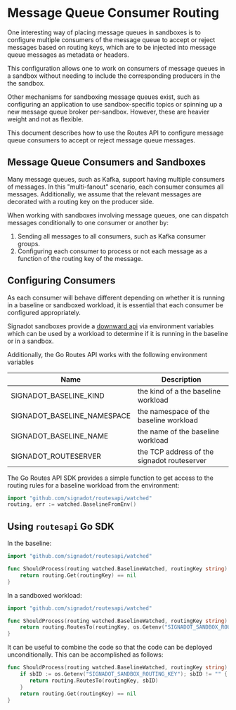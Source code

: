 # Message Queue Consumer Routing

One interesting way of placing message queues in sandboxes is to configure
multiple consumers of the message queue to accept or reject messages based on
routing keys, which are to be injected into message queue messages as metadata
or headers.

This configuration allows one to work on consumers of message queues in a
sandbox without needing to include the corresponding producers in the the
sandbox.

Other mechanisms for sandboxing message queues exist, such as configuring an
application to use sandbox-specific topics or spinning up a new message queue
broker per-sandbox.  However, these are heavier weight and not as flexible.

This document describes how to use the Routes API to configure message queue
consumers to accept or reject message queue messages.

## Message Queue Consumers and Sandboxes

Many message queues, such as Kafka, support having multiple consumers of
messages.  In this "multi-fanout" scenario, each consumer consumes all
messages.  Additionally, we assume that the relevant messages are decorated
with a routing key on the producer side.

When working with sandboxes involving message queues, one can dispatch messages
conditionally to one consumer or another by:

1. Sending all messages to all consumers, such as Kafka consumer groups.
1. Configuring each consumer to process or not each message as a function
of the routing key of the message.


## Configuring Consumers

As each consumer will behave different depending on whether it is running in a
baseline or sandboxed workload, it is essential that each consumer be configured
appropriately.

Signadot sandboxes provide a [downward api](https://www.signadot.com/docs/reference/sandboxes/sandbox-downward-api) via environment variables which can be used by a workload to determine if it is running in
the baseline or in a sandbox.

Additionally, the Go Routes API works with the
following environment variables

| Name                        | Description                                 |
|-----------------------------|---------------------------------------------|
| SIGNADOT_BASELINE_KIND      | the kind of a the baseline workload         |
| SIGNADOT_BASELINE_NAMESPACE | the namespace of the baseline workload      |
| SIGNADOT_BASELINE_NAME      | the name of the baseline workload           |
| SIGNADOT_ROUTESERVER        | the TCP address of the signadot routeserver |

The Go Routes API SDK provides a simple function to get access to the routing
rules for a baseline workload from the environment:

```go
import "github.com/signadot/routesapi/watched"
routing, err := watched.BaselineFromEnv()
```

## Using `routesapi` Go SDK

In the baseline:
```go
import "github.com/signadot/routesapi/watched"

func ShouldProcess(routing watched.BaselineWatched, routingKey string) bool {
    return routing.Get(routingKey) == nil
}
```

In a sandboxed workload:

```go
import "github.com/signadot/routesapi/watched"

func ShouldProcess(routing watched.BaselineWatched, routingKey string) bool {
    return routing.RoutesTo(routingKey, os.Getenv("SIGNADOT_SANDBOX_ROUTING_KEY"))
}
```

It can be useful to combine the code so that the code can be deployed
unconditionally.  This can be accomplished as follows:

```go
func ShouldProcess(routing watched.BaselineWatched, routingKey string) bool {
    if sbID := os.Getenv("SIGNADOT_SANDBOX_ROUTING_KEY"); sbID != "" {
       return routing.RoutesTo(routingKey, sbID)
    }
    return routing.Get(routingKey) == nil
}
```
